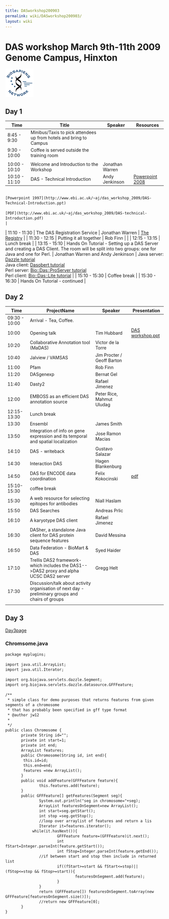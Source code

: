 ```yaml
---
title: DASworkshop200903
permalink: wiki/DASworkshop200903/
layout: wiki
---
```


DAS workshop March 9th-11th 2009 Genome Campus, Hinxton
=======================================================

![BioSapiens Network](Biosapiens_final.gif "BioSapiens Network")

Day 1
-----

| Time          | Title                                                                                                                                         | Speaker                            | Resources                                                                                                                                                  |
|---------------|-----------------------------------------------------------------------------------------------------------------------------------------------|------------------------------------|------------------------------------------------------------------------------------------------------------------------------------------------------------|
| 8:45 - 9:30   | Minibus/Taxis to pick attendees up from hotels and bring to Campus                                                                            |
| 9:30 - 10:00  | Coffee is served outside the training room                                                                                                    |
||
| 10:00 - 10:10 | Welcome and Introduction to the Workshop                                                                                                      | Jonathan Warren                    |                                                                                                                                                            |
| 10:10 - 11:10 | DAS - Technical Introduction                                                                                                                  | Andy Jenkinson                     | [Powerpoint 2008](http://www.ebi.ac.uk/~aj/das_workshop_2009/DAS-Technical-Introduction.pptx)                                                              
                                                                                                                                                                                                      [Powerpoint 1997](http://www.ebi.ac.uk/~aj/das_workshop_2009/DAS-Technical-Introduction.ppt)                                                                
                                                                                                                                                                                                      [PDF](http://www.ebi.ac.uk/~aj/das_workshop_2009/DAS-technical-Introduction.pdf)                                                                            |
| 11:10 - 11:30 | The DAS Registration Service                                                                                                                  | Jonathan Warren                    | [The Registry](http://www.biodas.org/wiki/DASworkshop200802:intro_tutorial#Finding_DAS_sources_.E2.80.93_the_DAS_Registry_Service_at_the_Sanger_Institute) |
| 11:30 - 12:15 | Putting it all together                                                                                                                       | Rob Finn                           |                                                                                                                                                            |
| 12:15 - 13:15 | Lunch break                                                                                                                                   |
| 13:15 - 15:10 | Hands On Tutorial - Setting up a DAS Server and creating a DAS Client. The room will be split into two groups: one for Java and one for Perl. | Jonathan Warren and Andy Jenkinson | Java server: [Dazzle tutorial](http://www.dasregistry.org/DazzleTutorial.jsp)                                                                              
                                                                                                                                                                                                      Java client: [Dasobert tutorial](http://www.dasregistry.org/DasobertTutorial.jsp)                                                                           
                                                                                                                                                                                                      Perl server: [Bio::Das::ProServer tutorial](http://www.ebi.ac.uk/~aj/das_workshop_2009/proserver_tutorial.html)                                             
                                                                                                                                                                                                      Perl client: [Bio::Das::Lite tutorial](http://www.ebi.ac.uk/~aj/das_workshop_2009/daslite_tutorial.html)                                                    |
| 15:10 - 15:30 | Coffee break                                                                                                                                  |
| 15:30 - 16:30 | Hands On Tutorial - continued                                                                                                                 |

Day 2
-----

| Time          | ProjectName                                                                                       | Speaker                    | Presentation                                                                           |
|---------------|---------------------------------------------------------------------------------------------------|----------------------------|----------------------------------------------------------------------------------------|
| 09:30 - 10:00 | Arrival - Tea, Coffee.                                                                            |
| 10:00         | Opening talk                                                                                      | Tim Hubbard                | [DAS workshop.ppt](http://www.sanger.ac.uk/Software/analysis/das/presentations/200903) |
| 10:20         | Collaborative Annotation tool (MaDAS)                                                             | Victor de la Torre         |                                                                                        |
| 10:40         | Jalview / VAMSAS                                                                                  | Jim Procter / Geoff Barton |                                                                                        |
| 11:00         | Pfam                                                                                              | Rob Finn                   |                                                                                        |
| 11:20         | DASgenexp                                                                                         | Bernat Gel                 |                                                                                        |
| 11:40         | Dasty2                                                                                            | Rafael Jimenez             |                                                                                        |
| 12:00         | EMBOSS as an efficient DAS annotation source                                                      | Peter Rice, Mahmut Uludag  |                                                                                        |
| 12:15-13:30   | Lunch break                                                                                       |
| 13:30         | Ensembl                                                                                           | James Smith                |                                                                                        |
| 13:50         | Integration of info on gene expression and its temporal and spatial localization                  | Jose Ramon Macias          |                                                                                        |
| 14:10         | DAS - writeback                                                                                   | Gustavo Salazar            |                                                                                        |
| 14:30         | Interaction DAS                                                                                   | Hagen Blankenburg          |                                                                                        |
| 14:50         | DAS for ENCODE data coordination                                                                  | Felix Kokocinski           | [pdf](http://www.sanger.ac.uk/~fsk/DAS_workshop09.pdf)                                 |
| 15:10-15:30   | coffee break                                                                                      |
| 15:30         | A web resource for selecting epitopes for antibodies                                              | Niall Haslam               |                                                                                        |
| 15:50         | DAS Searches                                                                                      | Andreas Prlic              |                                                                                        |
| 16:10         | A karyotype DAS client                                                                            | Rafael Jimenez             |                                                                                        |
| 16:30         | DASher, a standalone Java client for DAS protein sequence features                                | David Messina              |                                                                                        |
| 16:50         | Data Federation - BioMart & DAS                                                                   | Syed Haider                |                                                                                        |
| 17:10         | Trellis DAS2 framework- which includes the DAS1--&gt;DAS2 proxy and alpha UCSC DAS2 server        | Gregg Helt                 |                                                                                        |
| 17:30         | Discussion/talk about activity organisation of next day - preliminary groups and chairs of groups |                            |                                                                                        |
||

Day 3
-----

[Day3page](http://www.biodas.org/wiki/DASworkshop200903Day3)

### Chromsome.java

    package myplugins;

    import java.util.ArrayList;
    import java.util.Iterator;

    import org.biojava.servlets.dazzle.Segment;
    import org.biojava.servlets.dazzle.datasource.GFFFeature;

    /**
     * simple class for demo purposes that returns features from given
    segments of a chromosome
     * that has probably been specified in gff type format
     * @author jw12
     *
     */
    public class Chromosome {
           private String id="";
           private int start=1;
           private int end;
           ArrayList features;
           public Chromosome(String id, int end){
            this.id=id;
            this.end=end;
            features =new ArrayList();
           }
           public void addFeature(GFFFeature feature){
                   this.features.add(feature);
           }
           public GFFFeature[] getFeatures(Segment seg){
                   System.out.println("seg in chromosome="+seg);
                   ArrayList featuresOnSegment=new ArrayList();
                   int start=seg.getStart();
                   int stop =seg.getStop();
                   //loop over arraylist of features and return a lis
                   Iterator it=features.iterator();
                while(it.hasNext()){
                           GFFFeature feature=(GFFFeature)it.next();
                           int fStart=Integer.parseInt(feature.getStart());
                           int fStop=Integer.parseInt(feature.getEnd());
                   //if between start and stop then include in returned list
                           if((fStart>=start && fStart<=stop)||(fStop<=stop && fStop>=start)){
                                   featuresOnSegment.add(feature);
                           }
                   }
                   return (GFFFeature[]) featuresOnSegment.toArray(new
    GFFFeature[featuresOnSegment.size()]);
                   //return new GFFFeature[0];
           }
    }
